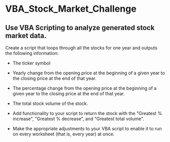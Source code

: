 # VBA_Stock_Market_Challenge

## Use VBA Scripting to analyze generated stock market data.

Create a script that loops through all the stocks for one year and outputs the following information:

  - The ticker symbol

  - Yearly change from the opening price at the beginning of a given year to the closing price at the end of that year.

  - The percentage change from the opening price at the beginning of a given year to the closing price at the end of that year.

  - The total stock volume of the stock.

  - Add functionality to your script to return the stock with the "Greatest % increase", "Greatest % decrease", and "Greatest total volume".
    
  - Make the appropriate adjustments to your VBA script to enable it to run on every worksheet (that is, every year) at once.
